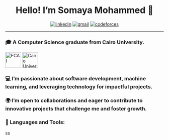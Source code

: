 <h1 align="center">Hello! I’m Somaya Mohammed 👋</h1>
<p align="center">
    <a href="https://www.linkedin.com/in/somaya-mohammed-3449b121a/"><img src="https://img.shields.io/badge/linkedin-%230177B5?style=flat&logo=linkedin&logoColor=white" alt="linkedin"/></a>
    <a href="mailto:sooma3mohammed@gmail.com"><img src="https://img.shields.io/badge/gmail-%23D14836.svg?&style=flat&logo=gmail&logoColor=white" alt="gmail"/></a>
    <a href="https://codeforces.com/profile/Sooma_M"><img src="https://img.shields.io/badge/codeforces-%23D14836.svg?&style=flat&logo=codeforces&logoColor=white" alt="codeforces"/></a>
</p>
  
<hr>

<h3 align="left">🎓 A Computer Science graduate from Cairo University.</h3>
<p align="left">
<a href="https://fcai.cu.edu.eg/" target="blank"><img align="center" src="https://cu.edu.eg/ar/images/fac/1.jpg" alt="FCAI" height="50" width="50" /></a>
<a href="https://en.wikipedia.org/wiki/Cairo_University" target="blank"><img align="center" src="https://upload.wikimedia.org/wikipedia/en/b/b9/Cairo_University_Crest.png" alt="Cairo University" height="50" width="50" /></a>
</p>

<h3 align="left">💻 I’m passionate about software development, machine learning, and leveraging technology for impactful projects.</h3>
<h3 align="left">🌍 I’m open to collaborations and eager to contribute to innovative projects that challenge me and foster growth.</h3>

<h3 align="left">🔧 Languages and Tools:</h3>
<p align="left">
ss
</p>
